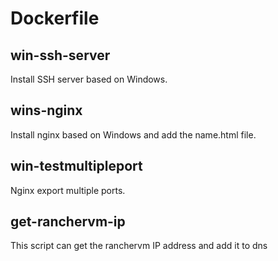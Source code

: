 # Dockerfile  
## win-ssh-server
Install SSH server based on Windows.

## wins-nginx
Install nginx based on Windows and add the name.html file.

## win-testmultipleport
Nginx export multiple ports.

## get-ranchervm-ip
This script can get the ranchervm IP address and add it to dns
